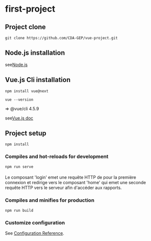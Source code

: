 # first-project

## Project clone
```
git clone https://github.com/CDA-GEP/vue-project.git
```

## Node.js installation
see[Node.js](https://nodejs.org/en/download/)

## Vue.js Cli installation
```
npm install vue@next
```
```
vue --version
```
=> @vue/cli 4.5.9

see[Vue.js doc](https://v3.vuejs.org/guide/installation.html#download-and-self-host)

## Project setup
```
npm install
```

### Compiles and hot-reloads for development
```
npm run serve
```

####
Le composant 'login' emet une requête HTTP de pour la première connexion et redirige vers le composant 'home' qui emet une seconde requête HTTP vers le serveur afin d'accéder aux rapports.








### Compiles and minifies for production
```
npm run build
```

### Customize configuration
See [Configuration Reference](https://cli.vuejs.org/config/).
